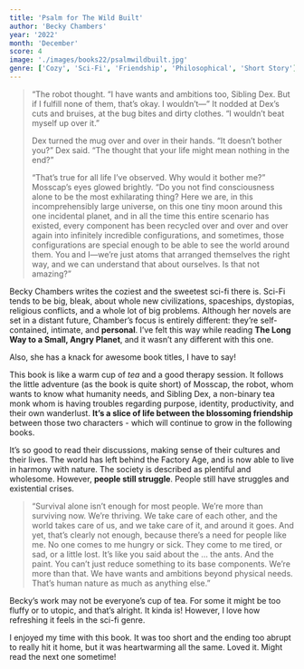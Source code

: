 ```yaml
---
title: 'Psalm for The Wild Built'
author: 'Becky Chambers'
year: '2022'
month: 'December'
score: 4
image: './images/books22/psalmwildbuilt.jpg'
genre: ['Cozy', 'Sci-Fi', 'Friendship', 'Philosophical', 'Short Story']
---
```


> “The robot thought. “I have wants and ambitions too, Sibling Dex. But if I fulfill none of them, that’s okay. I wouldn’t—” It nodded at Dex’s cuts and bruises, at the bug bites and dirty clothes. “I wouldn’t beat myself up over it.”
>
> Dex turned the mug over and over in their hands. “It doesn’t bother you?” Dex said. “The thought that your life might mean nothing in the end?”
>
> “That’s true for all life I’ve observed. Why would it bother me?” Mosscap’s eyes glowed brightly. “Do you not find consciousness alone to be the most exhilarating thing? Here we are, in this incomprehensibly large universe, on this one tiny moon around this one incidental planet, and in all the time this entire scenario has existed, every component has been recycled over and over and over again into infinitely incredible configurations, and sometimes, those configurations are special enough to be able to see the world around them. You and I—we’re just atoms that arranged themselves the right way, and we can understand that about ourselves. Is that not amazing?”

Becky Chambers writes the coziest and the sweetest sci-fi there is. Sci-Fi tends to be big, bleak, about whole new civilizations, spaceships, dystopias, religious conflicts, and a whole lot of big problems. Although her novels are set in a distant future, Chamber’s focus is entirely different: they’re self-contained, intimate, and **personal**. I’ve felt this way while reading **The Long Way to a Small, Angry Planet**, and it wasn’t any different with this one.

Also, she has a knack for awesome book titles, I have to say!

This book is like a warm cup of _tea_ and a good therapy session. It follows the little adventure (as the book is quite short) of Mosscap, the robot, whom wants to know what humanity needs, and Sibling Dex, a non-binary tea monk whom is having troubles regarding purpose, identity, productivity, and their own wanderlust. **It’s a slice of life between the blossoming friendship** between those two characters - which will continue to grow in the following books.

It’s so good to read their discussions, making sense of their cultures and their lives. The world has left behind the Factory Age, and is now able to live in harmony with nature. The society is described as plentiful and wholesome. However, **people still struggle**. People still have struggles and existential crises.

> “Survival alone isn’t enough for most people. We’re more than surviving now. We’re thriving. We take care of each other, and the world takes care of us, and we take care of it, and around it goes. And yet, that’s clearly not enough, because there’s a need for people like me. No one comes to me hungry or sick. They come to me tired, or sad, or a little lost. It’s like you said about the … the ants. And the paint. You can’t just reduce something to its base components. We’re more than that. We have wants and ambitions beyond physical needs. That’s human nature as much as anything else.”

Becky’s work may not be everyone’s cup of tea. For some it might be too fluffy or to utopic, and that’s alright. It kinda is! However, I love how refreshing it feels in the sci-fi genre.

I enjoyed my time with this book. It was too short and the ending too abrupt to really hit it home, but it was heartwarming all the same. Loved it. Might read the next one sometime!
